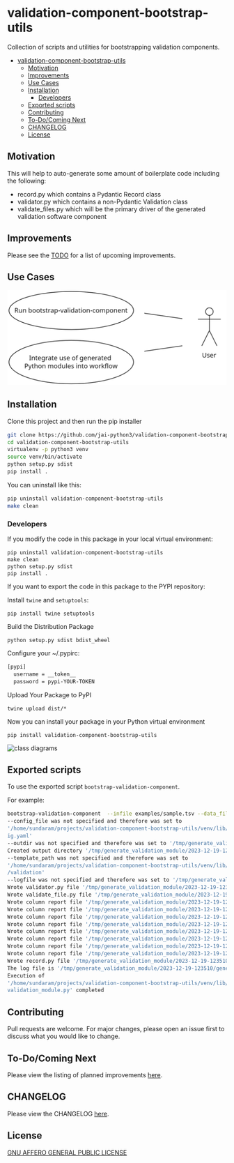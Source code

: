 # validation-component-bootstrap-utils
Collection of scripts and utilities for bootstrapping validation components.

- [validation-component-bootstrap-utils](#validation-component-bootstrap-utils)
  - [Motivation](#motivation)
  - [Improvements](#improvements)
  - [Use Cases](#use-cases)
  - [Installation](#installation)
    - [Developers](#developers)
  - [Exported scripts](#exported-scripts)
  - [Contributing](#contributing)
  - [To-Do/Coming Next](#to-docoming-next)
  - [CHANGELOG](#changelog)
  - [License](#license)



## Motivation

This will help to auto-generate some amount of boilerplate code including the following:
- record.py which contains a Pydantic Record class
- validator.py which contains a non-Pydantic Validation class
- validate_files.py which will be the primary driver of the generated validation software component

## Improvements

Please see the [TODO](TODO.md) for a list of upcoming improvements.


## Use Cases

![use case diagram](use_cases.png)


## Installation

Clone this project and then run the pip installer

```bash
git clone https://github.com/jai-python3/validation-component-bootstrap-utils.git
cd validation-component-bootstrap-utils
virtualenv -p python3 venv
source venv/bin/activate
python setup.py sdist
pip install .
```

You can uninstall like this:

```bash
pip uninstall validation-component-bootstrap-utils
make clean
```

### Developers

If you modify the code in this package in your local virtual environment:

```shell
pip uninstall validation-component-bootstrap-utils
make clean
python setup.py sdist
pip install .
```

If you want to export the code in this package to the PYPI repository:

Install `twine` and `setuptools`:

```shell
pip install twine setuptools
```


Build the Distribution Package

```shell
python setup.py sdist bdist_wheel
```

Configure your ~/.pypirc:

```bash
[pypi]
  username = __token__
  password = pypi-YOUR-TOKEN
```

Upload Your Package to PyPI

```shell
twine upload dist/*
```


Now you can install your package in your Python virtual environment

```shell
pip install validation-component-bootstrap-utils
```

![class diagrams](class_diagrams.png)


## Exported scripts

To use the exported script `bootstrap-validation-component`.

For example:

```bash
bootstrap-validation-component  --infile examples/sample.tsv --data_file_type VCF --namespace su.vcf --verbose                           
--config_file was not specified and therefore was set to 
'/home/sundaram/projects/validation-component-bootstrap-utils/venv/lib/python3.10/site-packages/validation_component_bootstrap_utils/conf/conf
ig.yaml'
--outdir was not specified and therefore was set to '/tmp/generate_validation_module/2023-12-19-123510'
Created output directory '/tmp/generate_validation_module/2023-12-19-123510'
--template_path was not specified and therefore was set to 
'/home/sundaram/projects/validation-component-bootstrap-utils/venv/lib/python3.10/site-packages/validation_component_bootstrap_utils/templates
/validation'
--logfile was not specified and therefore was set to '/tmp/generate_validation_module/2023-12-19-123510/generate_validation_module.log'
Wrote validator.py file '/tmp/generate_validation_module/2023-12-19-123510/su/vcf/validator.py'
Wrote validate_file.py file '/tmp/generate_validation_module/2023-12-19-123510/validate_file.py'
Wrote column report file '/tmp/generate_validation_module/2023-12-19-123510/0_#CHROM.tsv'
Wrote column report file '/tmp/generate_validation_module/2023-12-19-123510/1_POS.tsv'
Wrote column report file '/tmp/generate_validation_module/2023-12-19-123510/2_ID.tsv'
Wrote column report file '/tmp/generate_validation_module/2023-12-19-123510/3_REF.tsv'
Wrote column report file '/tmp/generate_validation_module/2023-12-19-123510/4_ALT.tsv'
Wrote column report file '/tmp/generate_validation_module/2023-12-19-123510/5_QUAL.tsv'
Wrote column report file '/tmp/generate_validation_module/2023-12-19-123510/6_FILTER.tsv'
Wrote column report file '/tmp/generate_validation_module/2023-12-19-123510/7_INFO.tsv'
Wrote record.py file '/tmp/generate_validation_module/2023-12-19-123510/su/vcf/record.py'
The log file is '/tmp/generate_validation_module/2023-12-19-123510/generate_validation_module.log'
Execution of 
'/home/sundaram/projects/validation-component-bootstrap-utils/venv/lib/python3.10/site-packages/validation_component_bootstrap_utils/generate_
validation_module.py' completed
```

## Contributing

Pull requests are welcome. For major changes, please open an issue first
to discuss what you would like to change.

## To-Do/Coming Next

Please view the listing of planned improvements [here](TODO.md).

## CHANGELOG

Please view the CHANGELOG [here](CHANGELOG.md).

## License

[GNU AFFERO GENERAL PUBLIC LICENSE](LICENSE)
